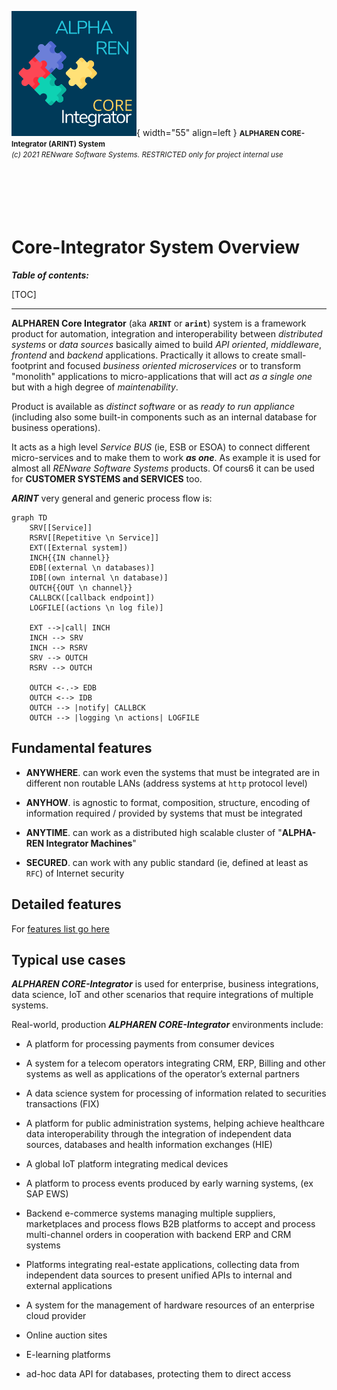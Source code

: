![arint_logo](../pictures/arint_logo.png){ width="55" align=left }
<small markdown>**ALPHAREN CORE-Integrator (ARINT) System**<br>
*(c) 2021 RENware Software Systems. RESTRICTED only for project internal use*
</small><br><br><br><br><br><br>


# Core-Integrator System Overview



***Table of contents:***

[TOC]

***



**ALPHAREN Core Integrator** (aka **`ARINT`** or **`arint`**) system is a framework product for automation, integration and interoperability between _distributed systems_ or _data sources_ basically aimed to build _API oriented_, _middleware_, _frontend_ and _backend_ applications. Practically it allows to create small-footprint and focused *business oriented microservices* or to transform "monolith" applications to micro-applications that will act *as a single one* but with a high degree of *maintenability*.

Product is available as *distinct software* or as *ready to run appliance* (including also some built-in components such as an internal database for business operations).

It acts as a high level *Service BUS* (ie, ESB or ESOA) to connect different micro-services and to make them to work ***as one***. As example it is used for almost all *RENware Software Systems* products. Of cours6 it can be used for **CUSTOMER SYSTEMS and SERVICES** too.






***ARINT*** very general and generic process flow is: 

``` mermaid
graph TD
    SRV[[Service]]
    RSRV[[Repetitive \n Service]]
    EXT([External system])
    INCH{{IN channel}}
    EDB[(external \n databases)]
    IDB[(own internal \n database)]
    OUTCH{{OUT \n channel}}
    CALLBCK([callback endpoint])
    LOGFILE[(actions \n log file)]
    
    EXT -->|call| INCH
    INCH --> SRV
    INCH --> RSRV
    SRV --> OUTCH
    RSRV --> OUTCH
    
    OUTCH <-.-> EDB
    OUTCH <--> IDB
    OUTCH --> |notify| CALLBCK
    OUTCH --> |logging \n actions| LOGFILE

```




## Fundamental features

* **ANYWHERE**. can work even the systems that must be integrated are in different non routable LANs (address systems at `http` protocol level)

* **ANYHOW**. is agnostic to format, composition, structure, encoding of information required / provided by systems that must be integrated

* **ANYTIME**. can work as a distributed high scalable cluster of "**ALPHA-REN Integrator Machines**"

* **SECURED**. can work with any public standard (ie, defined at least as `RFC`) of Internet security




## Detailed features

For [features list go here](./810.46-Product_Features.md)




## Typical use cases

***ALPHAREN CORE-Integrator*** is used for enterprise, business integrations, data science, IoT and other scenarios that require integrations of multiple systems.

Real-world, production ***ALPHAREN CORE-Integrator*** environments include:

* A platform for processing payments from consumer devices

* A system for a telecom operators integrating CRM, ERP, Billing and other systems as well as applications of the operator’s external partners

* A data science system for processing of information related to securities transactions (FIX)

* A platform for public administration systems, helping achieve healthcare data interoperability through the integration of independent data sources, databases and health information exchanges (HIE)

* A global IoT platform integrating medical devices

* A platform to process events produced by early warning systems, (ex SAP EWS)

* Backend e-commerce systems managing multiple suppliers, marketplaces and process flows
B2B platforms to accept and process multi-channel orders in cooperation with backend ERP and CRM systems

* Platforms integrating real-estate applications, collecting data from independent data sources to present unified APIs to internal and external applications

* A system for the management of hardware resources of an enterprise cloud provider

* Online auction sites

* E-learning platforms

* ad-hoc data API for databases, protecting them to direct access






